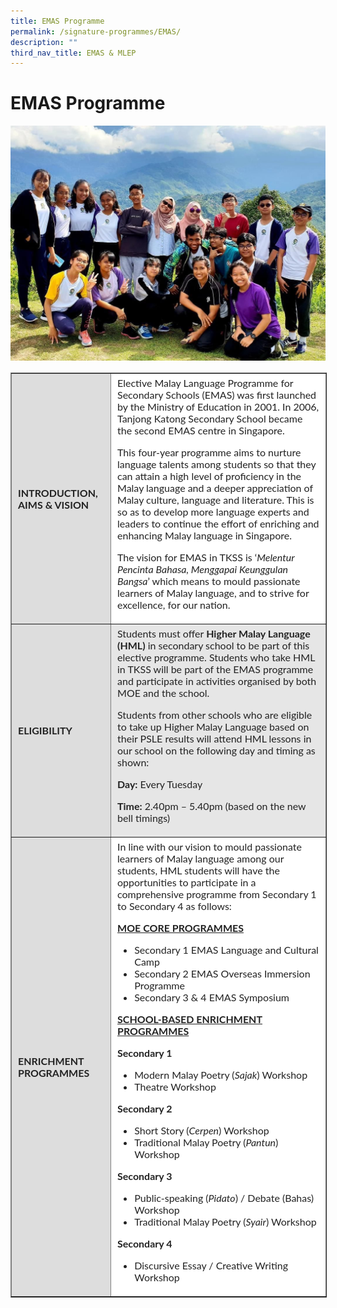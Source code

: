 ```yaml
---
title: EMAS Programme
permalink: /signature-programmes/EMAS/
description: ""
third_nav_title: EMAS & MLEP
---
```

# EMAS Programme
![](/images/Signature%20Programmes/EMAS%20&%20MLEP/EMAS%202018%20-%20above%20table.jpeg)

<table border="1" style="box-sizing: inherit; border-collapse: collapse; border-spacing: 0px; max-width: 100%; color: rgb(34, 34, 34); font-family: Lato, sans-serif; font-size: 16px; font-style: normal; font-variant-ligatures: normal; font-variant-caps: normal; font-weight: 400; letter-spacing: normal; orphans: 2; text-align: start; text-transform: none; white-space: normal; widows: 2; word-spacing: 0px; -webkit-text-stroke-width: 0px; text-decoration-thickness: initial; text-decoration-style: initial; text-decoration-color: initial;"><tbody style="box-sizing: inherit;"><tr style="box-sizing: inherit; background: rgb(255, 255, 255);"><td id="td01" bgcolor="#dddddd" style="box-sizing: inherit; padding: 5px 10px;"><strong style="box-sizing: inherit; font-weight: bold;">INTRODUCTION, AIMS &amp; VISION</strong></td><td id="td01" style="box-sizing: inherit; padding: 5px 10px;">Elective Malay Language Programme for Secondary Schools (EMAS) was first launched by the Ministry of Education in 2001. In 2006, Tanjong Katong Secondary School became the second EMAS centre in Singapore.<p style="box-sizing: inherit; font-size: 1em;"></p><p style="box-sizing: inherit; font-size: 1em;">This four-year programme aims to nurture language talents among students so that they can attain a high level of proficiency in the Malay language and a deeper appreciation of Malay culture, language and literature. This is so as to develop more language experts and leaders to continue the effort of enriching and enhancing Malay language in Singapore.</p><p style="box-sizing: inherit; font-size: 1em;">The vision for EMAS in TKSS is ‘<em style="box-sizing: inherit;">Melentur Pencinta Bahasa, Menggapai Keunggulan Bangsa</em>’ which means to mould passionate learners of Malay language, and to strive for excellence, for our nation.</p></td></tr><tr style="box-sizing: inherit; background: rgb(230, 230, 230);"><td id="td01" bgcolor="#dddddd" style="box-sizing: inherit; padding: 5px 10px;"><strong style="box-sizing: inherit; font-weight: bold;">ELIGIBILITY</strong></td><td id="td01" style="box-sizing: inherit; padding: 5px 10px;">Students must offer<span>&nbsp;</span><strong style="box-sizing: inherit; font-weight: bold;">Higher Malay Language (HML)</strong><span>&nbsp;</span>in secondary school to be part of this elective programme. Students who take HML in TKSS will be part of the EMAS programme and participate in activities organised by both MOE and the school.<p style="box-sizing: inherit; font-size: 1em;"></p><p style="box-sizing: inherit; font-size: 1em;">Students from other schools who are eligible to take up Higher Malay Language based on their PSLE results will attend HML lessons in our school on the following day and timing as shown:</p><p style="box-sizing: inherit; font-size: 1em;"><strong style="box-sizing: inherit; font-weight: bold;">Day:</strong><span>&nbsp;</span>Every Tuesday</p><p style="box-sizing: inherit; font-size: 1em;"><strong style="box-sizing: inherit; font-weight: bold;">Time:</strong><span>&nbsp;</span>2.40pm – 5.40pm (based on the new bell timings)</p></td></tr><tr style="box-sizing: inherit; background: rgb(255, 255, 255);"><td id="td01" bgcolor="#dddddd" style="box-sizing: inherit; padding: 5px 10px;"><strong style="box-sizing: inherit; font-weight: bold;">ENRICHMENT PROGRAMMES</strong></td><td id="td01" style="box-sizing: inherit; padding: 5px 10px;">In line with our vision to mould passionate learners of Malay language among our students, HML students will have the opportunities to participate in a comprehensive programme from Secondary 1 to Secondary 4 as follows:<p style="box-sizing: inherit; font-size: 1em;"></p><p style="box-sizing: inherit; font-size: 1em;"><strong style="box-sizing: inherit; font-weight: bold;"><u style="box-sizing: inherit;">MOE CORE PROGRAMMES</u></strong></p><ul style="box-sizing: inherit;"><li style="box-sizing: inherit;">Secondary 1 EMAS Language and Cultural Camp</li><li style="box-sizing: inherit;">Secondary 2 EMAS Overseas Immersion Programme</li><li style="box-sizing: inherit;">Secondary 3 &amp; 4 EMAS Symposium</li></ul><p style="box-sizing: inherit; font-size: 1em;"><strong style="box-sizing: inherit; font-weight: bold;"><u style="box-sizing: inherit;">SCHOOL-BASED ENRICHMENT PROGRAMMES</u></strong></p><p style="box-sizing: inherit; font-size: 1em;"><strong style="box-sizing: inherit; font-weight: bold;">Secondary 1</strong></p><ul style="box-sizing: inherit;"><li style="box-sizing: inherit;">Modern Malay Poetry (<em style="box-sizing: inherit;">Sajak</em>) Workshop</li><li style="box-sizing: inherit;">Theatre Workshop</li></ul><p style="box-sizing: inherit; font-size: 1em;"><strong style="box-sizing: inherit; font-weight: bold;">Secondary 2</strong></p><ul style="box-sizing: inherit;"><li style="box-sizing: inherit;">Short Story (<em style="box-sizing: inherit;">Cerpen</em>) Workshop</li><li style="box-sizing: inherit;">Traditional Malay Poetry (<em style="box-sizing: inherit;">Pantun</em>) Workshop</li></ul><p style="box-sizing: inherit; font-size: 1em;"><strong style="box-sizing: inherit; font-weight: bold;">Secondary 3</strong></p><ul style="box-sizing: inherit;"><li style="box-sizing: inherit;">Public-speaking (<em style="box-sizing: inherit;">Pidato</em>) / Debate (Bahas) Workshop</li><li style="box-sizing: inherit;">Traditional Malay Poetry (<em style="box-sizing: inherit;">Syair</em>) Workshop</li></ul><p style="box-sizing: inherit; font-size: 1em;"><strong style="box-sizing: inherit; font-weight: bold;">Secondary 4</strong></p><ul style="box-sizing: inherit;"><li style="box-sizing: inherit;"><span style="box-sizing: inherit; font-family: inherit; font-size: inherit;">Discursive Essay / Creative Writing Workshop</span></li></ul></td></tr></tbody></table>